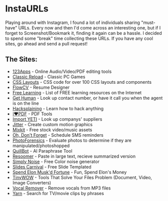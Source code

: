 # InstaURLs

Playing around with Instagram, I found a lot of individuals sharing "must-have" URLs. Every now and then I'd come across an interesting one, but if I forget to Screenshot/Bookmark it, finding it again can be a hassle. I decided to spend some "break" time collecting these URLs. If you have any cool sites, go ahead and send a pull request! 

## The Sites:

* [123Apps](https://123apps.com) - Online Audio/Video/PDF editing tools
* [Classic Reload](https://classicreload.com) - Classic PC Games
* [CSS Layouts](https://csslayout.io) - CSS code for over 100 CSS layouts and components
* [FlowCV](https://flowcv.io) - Resume Designer
* [Free Learning](https://freelearninglist.org/) - List of FREE learning resources on the Internet
* [Get Human](https://gethuman.com) - Look up contact number, or have it call you when the agent is on the line
* [Hacksplaining](https://www.hacksplaining.com/) - Learn how to hack anything
* [I♥PDF](https://www.ilovepdf.com/) - PDF Tools
* [Import YETI](https://www.importyeti.com/) - Look up companys' suppliers
* [Jitter](https://jitter.video/subscribe/) - Create custom motion graphics
* [Mixkit](https://mixkit.co/) - Free stock video/music assets
* [Oh, Don't Forget](https://www.ohdontforget.com/) - Schedule SMS reminders
* [PhotoForensics](http://fotoforensics.com/) - Evaluate photos to determine if they are manipulated/photoshopped
* [QuillBot](https://quillbot.com/) - AI Paraphrase Tool
* [Resoomer](https://resoomer.com/en/) - Paste in large text, recieve summarized version
* [Simply Noise](https://simplynoise.com/) - Free Color noise generator
* [Slides Carnival](https://www.slidescarnival.com/) - Free Slide Templated
* [Spend Elon Musk'd Fortune](https://spend-elon-fortune.netlify.app/) - Fun, Spend Elon's Money
* [TinyWOW](https://tinywow.com) - Tools That Solve Your Files Problem (Document, Video, Image Converters)
* [Vocal Remover](https://vocalremover.org/) - Remove vocals from MP3 files
* [Yarn](https://yarn.co/) - Search for TV/movie clips by phrases

